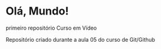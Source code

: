 # Olá, Mundo!
 primeiro repositório Curso em Vídeo

 Repositório criado durante a aula 05 do curso de Git/Github

